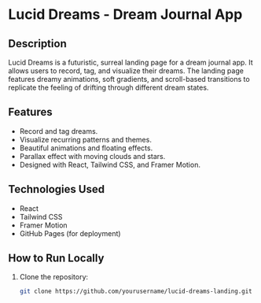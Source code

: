 # Lucid Dreams - Dream Journal App

## Description

Lucid Dreams is a futuristic, surreal landing page for a dream journal app. It allows users to record, tag, and visualize their dreams. The landing page features dreamy animations, soft gradients, and scroll-based transitions to replicate the feeling of drifting through different dream states.

## Features

- Record and tag dreams.
- Visualize recurring patterns and themes.
- Beautiful animations and floating effects.
- Parallax effect with moving clouds and stars.
- Designed with React, Tailwind CSS, and Framer Motion.

## Technologies Used

- React
- Tailwind CSS
- Framer Motion
- GitHub Pages (for deployment)

## How to Run Locally

1. Clone the repository:

   ```bash
   git clone https://github.com/yourusername/lucid-dreams-landing.git
